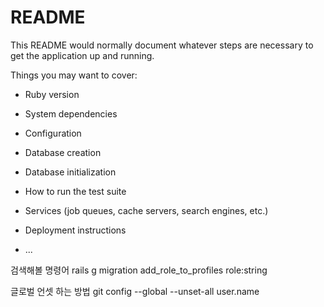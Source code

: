 # README

This README would normally document whatever steps are necessary to get the
application up and running.

Things you may want to cover:

* Ruby version

* System dependencies

* Configuration

* Database creation

* Database initialization

* How to run the test suite

* Services (job queues, cache servers, search engines, etc.)

* Deployment instructions

* ...

검색해볼 명령어 
rails g migration add_role_to_profiles role:string

글로벌 언셋 하는 방법
git config --global --unset-all user.name